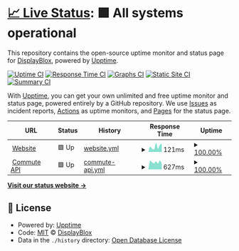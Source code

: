 # [📈 Live Status](https://status.leftshift.com): <!--live status--> **🟩 All systems operational**

This repository contains the open-source uptime monitor and status page for [DisplayBlox](https://displayblox.com/), powered by [Upptime](https://github.com/upptime/upptime).

[![Uptime CI](https://github.com/koj-co/upptime/workflows/Uptime%20CI/badge.svg)](https://github.com/koj-co/upptime/actions?query=workflow%3A%22Uptime+CI%22)
[![Response Time CI](https://github.com/koj-co/upptime/workflows/Response%20Time%20CI/badge.svg)](https://github.com/koj-co/upptime/actions?query=workflow%3A%22Response+Time+CI%22)
[![Graphs CI](https://github.com/koj-co/upptime/workflows/Graphs%20CI/badge.svg)](https://github.com/koj-co/upptime/actions?query=workflow%3A%22Graphs+CI%22)
[![Static Site CI](https://github.com/koj-co/upptime/workflows/Static%20Site%20CI/badge.svg)](https://github.com/koj-co/upptime/actions?query=workflow%3A%22Static+Site+CI%22)
[![Summary CI](https://github.com/koj-co/upptime/workflows/Summary%20CI/badge.svg)](https://github.com/koj-co/upptime/actions?query=workflow%3A%22Summary+CI%22)

With [Upptime](https://upptime.js.org), you can get your own unlimited and free uptime monitor and status page, powered entirely by a GitHub repository. We use [Issues](https://github.com/displayblox/status/issues) as incident reports, [Actions](https://github.com/displayblox/status/actions) as uptime monitors, and [Pages](https://status.leftshift.com) for the status page.

<!--start: status pages-->
<!-- This summary is generated by Upptime (https://github.com/upptime/upptime) -->
<!-- Do not edit this manually, your changes will be overwritten -->
<!-- prettier-ignore -->
| URL | Status | History | Response Time | Uptime |
| --- | ------ | ------- | ------------- | ------ |
| <img alt="" src="https://favicons.githubusercontent.com/displayblox.com" height="13"> [Website](https://displayblox.com) | 🟩 Up | [website.yml](https://github.com/displayblox/status/commits/HEAD/history/website.yml) | <details><summary><img alt="Response time graph" src="./graphs/website/response-time-week.png" height="20"> 121ms</summary><br><a href="https://status.displayblox.com/history/website"><img alt="Response time 478" src="https://img.shields.io/endpoint?url=https%3A%2F%2Fraw.githubusercontent.com%2Fdisplayblox%2Fstatus%2FHEAD%2Fapi%2Fwebsite%2Fresponse-time.json"></a><br><a href="https://status.displayblox.com/history/website"><img alt="24-hour response time 185" src="https://img.shields.io/endpoint?url=https%3A%2F%2Fraw.githubusercontent.com%2Fdisplayblox%2Fstatus%2FHEAD%2Fapi%2Fwebsite%2Fresponse-time-day.json"></a><br><a href="https://status.displayblox.com/history/website"><img alt="7-day response time 121" src="https://img.shields.io/endpoint?url=https%3A%2F%2Fraw.githubusercontent.com%2Fdisplayblox%2Fstatus%2FHEAD%2Fapi%2Fwebsite%2Fresponse-time-week.json"></a><br><a href="https://status.displayblox.com/history/website"><img alt="30-day response time 219" src="https://img.shields.io/endpoint?url=https%3A%2F%2Fraw.githubusercontent.com%2Fdisplayblox%2Fstatus%2FHEAD%2Fapi%2Fwebsite%2Fresponse-time-month.json"></a><br><a href="https://status.displayblox.com/history/website"><img alt="1-year response time 478" src="https://img.shields.io/endpoint?url=https%3A%2F%2Fraw.githubusercontent.com%2Fdisplayblox%2Fstatus%2FHEAD%2Fapi%2Fwebsite%2Fresponse-time-year.json"></a></details> | <details><summary><a href="https://status.displayblox.com/history/website">100.00%</a></summary><a href="https://status.displayblox.com/history/website"><img alt="All-time uptime 99.96%" src="https://img.shields.io/endpoint?url=https%3A%2F%2Fraw.githubusercontent.com%2Fdisplayblox%2Fstatus%2FHEAD%2Fapi%2Fwebsite%2Fuptime.json"></a><br><a href="https://status.displayblox.com/history/website"><img alt="24-hour uptime 100.00%" src="https://img.shields.io/endpoint?url=https%3A%2F%2Fraw.githubusercontent.com%2Fdisplayblox%2Fstatus%2FHEAD%2Fapi%2Fwebsite%2Fuptime-day.json"></a><br><a href="https://status.displayblox.com/history/website"><img alt="7-day uptime 100.00%" src="https://img.shields.io/endpoint?url=https%3A%2F%2Fraw.githubusercontent.com%2Fdisplayblox%2Fstatus%2FHEAD%2Fapi%2Fwebsite%2Fuptime-week.json"></a><br><a href="https://status.displayblox.com/history/website"><img alt="30-day uptime 100.00%" src="https://img.shields.io/endpoint?url=https%3A%2F%2Fraw.githubusercontent.com%2Fdisplayblox%2Fstatus%2FHEAD%2Fapi%2Fwebsite%2Fuptime-month.json"></a><br><a href="https://status.displayblox.com/history/website"><img alt="1-year uptime 99.96%" src="https://img.shields.io/endpoint?url=https%3A%2F%2Fraw.githubusercontent.com%2Fdisplayblox%2Fstatus%2FHEAD%2Fapi%2Fwebsite%2Fuptime-year.json"></a></details>
| <img alt="" src="https://favicons.githubusercontent.com/commuteapi.com" height="13"> [Commute API](https://commuteapi.com/healthcheck) | 🟩 Up | [commute-api.yml](https://github.com/displayblox/status/commits/HEAD/history/commute-api.yml) | <details><summary><img alt="Response time graph" src="./graphs/commute-api/response-time-week.png" height="20"> 627ms</summary><br><a href="https://status.displayblox.com/history/commute-api"><img alt="Response time 587" src="https://img.shields.io/endpoint?url=https%3A%2F%2Fraw.githubusercontent.com%2Fdisplayblox%2Fstatus%2FHEAD%2Fapi%2Fcommute-api%2Fresponse-time.json"></a><br><a href="https://status.displayblox.com/history/commute-api"><img alt="24-hour response time 487" src="https://img.shields.io/endpoint?url=https%3A%2F%2Fraw.githubusercontent.com%2Fdisplayblox%2Fstatus%2FHEAD%2Fapi%2Fcommute-api%2Fresponse-time-day.json"></a><br><a href="https://status.displayblox.com/history/commute-api"><img alt="7-day response time 627" src="https://img.shields.io/endpoint?url=https%3A%2F%2Fraw.githubusercontent.com%2Fdisplayblox%2Fstatus%2FHEAD%2Fapi%2Fcommute-api%2Fresponse-time-week.json"></a><br><a href="https://status.displayblox.com/history/commute-api"><img alt="30-day response time 600" src="https://img.shields.io/endpoint?url=https%3A%2F%2Fraw.githubusercontent.com%2Fdisplayblox%2Fstatus%2FHEAD%2Fapi%2Fcommute-api%2Fresponse-time-month.json"></a><br><a href="https://status.displayblox.com/history/commute-api"><img alt="1-year response time 587" src="https://img.shields.io/endpoint?url=https%3A%2F%2Fraw.githubusercontent.com%2Fdisplayblox%2Fstatus%2FHEAD%2Fapi%2Fcommute-api%2Fresponse-time-year.json"></a></details> | <details><summary><a href="https://status.displayblox.com/history/commute-api">100.00%</a></summary><a href="https://status.displayblox.com/history/commute-api"><img alt="All-time uptime 100.00%" src="https://img.shields.io/endpoint?url=https%3A%2F%2Fraw.githubusercontent.com%2Fdisplayblox%2Fstatus%2FHEAD%2Fapi%2Fcommute-api%2Fuptime.json"></a><br><a href="https://status.displayblox.com/history/commute-api"><img alt="24-hour uptime 100.00%" src="https://img.shields.io/endpoint?url=https%3A%2F%2Fraw.githubusercontent.com%2Fdisplayblox%2Fstatus%2FHEAD%2Fapi%2Fcommute-api%2Fuptime-day.json"></a><br><a href="https://status.displayblox.com/history/commute-api"><img alt="7-day uptime 100.00%" src="https://img.shields.io/endpoint?url=https%3A%2F%2Fraw.githubusercontent.com%2Fdisplayblox%2Fstatus%2FHEAD%2Fapi%2Fcommute-api%2Fuptime-week.json"></a><br><a href="https://status.displayblox.com/history/commute-api"><img alt="30-day uptime 100.00%" src="https://img.shields.io/endpoint?url=https%3A%2F%2Fraw.githubusercontent.com%2Fdisplayblox%2Fstatus%2FHEAD%2Fapi%2Fcommute-api%2Fuptime-month.json"></a><br><a href="https://status.displayblox.com/history/commute-api"><img alt="1-year uptime 100.00%" src="https://img.shields.io/endpoint?url=https%3A%2F%2Fraw.githubusercontent.com%2Fdisplayblox%2Fstatus%2FHEAD%2Fapi%2Fcommute-api%2Fuptime-year.json"></a></details>

<!--end: status pages-->

[**Visit our status website →**](https://status.leftshift.com)

## 📄 License

- Powered by: [Upptime](https://github.com/upptime/upptime)
- Code: [MIT](./LICENSE) © [DisplayBlox](https://displayblox.com/)
- Data in the `./history` directory: [Open Database License](https://opendatacommons.org/licenses/odbl/1-0/)
